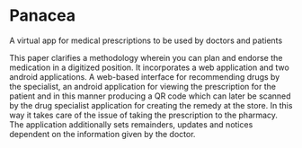 # Panacea
A virtual app for medical prescriptions to be used by doctors and patients 

This paper clarifies a methodology wherein you can plan and endorse the medication in a digitized position. It incorporates a web application and two android applications. A web-based interface for recommending drugs by the specialist, an android application for viewing the prescription for the patient and in this manner producing a QR code which can later be scanned by the drug specialist application for creating the remedy at the store. In this way it takes care of the issue of taking the prescription to the pharmacy. The application additionally sets remainders, updates and notices dependent on the information given by the doctor.
